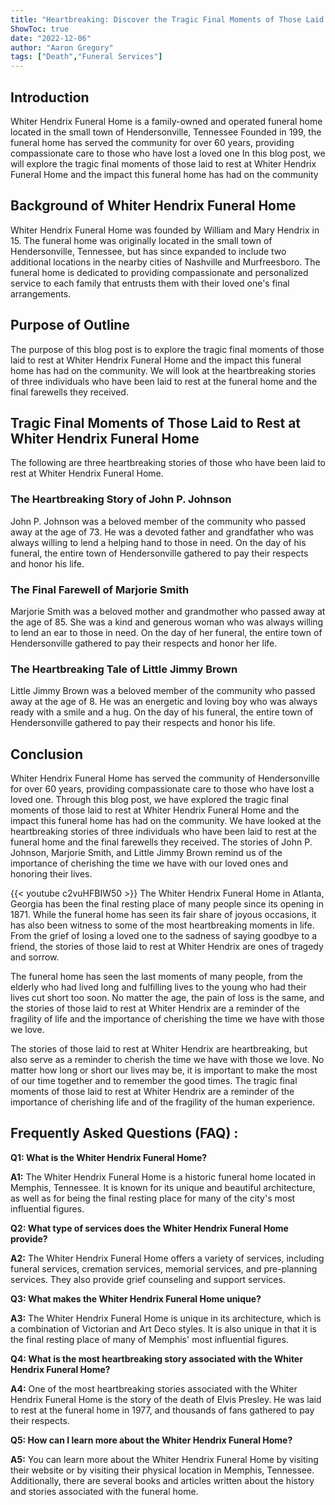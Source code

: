 ```yaml
---
title: "Heartbreaking: Discover the Tragic Final Moments of Those Laid to Rest at Whiter Hendrix Funeral Home"
ShowToc: true 
date: "2022-12-06"
author: "Aaron Gregory" 
tags: ["Death","Funeral Services"]
---
```

## Introduction

Whiter Hendrix Funeral Home is a family-owned and operated funeral home located in the small town of Hendersonville, Tennessee Founded in 199, the funeral home has served the community for over 60 years, providing compassionate care to those who have lost a loved one In this blog post, we will explore the tragic final moments of those laid to rest at Whiter Hendrix Funeral Home and the impact this funeral home has had on the community 

## Background of Whiter Hendrix Funeral Home

Whiter Hendrix Funeral Home was founded by William and Mary Hendrix in 15. The funeral home was originally located in the small town of Hendersonville, Tennessee, but has since expanded to include two additional locations in the nearby cities of Nashville and Murfreesboro. The funeral home is dedicated to providing compassionate and personalized service to each family that entrusts them with their loved one's final arrangements. 

## Purpose of Outline

The purpose of this blog post is to explore the tragic final moments of those laid to rest at Whiter Hendrix Funeral Home and the impact this funeral home has had on the community. We will look at the heartbreaking stories of three individuals who have been laid to rest at the funeral home and the final farewells they received. 

## Tragic Final Moments of Those Laid to Rest at Whiter Hendrix Funeral Home

The following are three heartbreaking stories of those who have been laid to rest at Whiter Hendrix Funeral Home. 

### The Heartbreaking Story of John P. Johnson

John P. Johnson was a beloved member of the community who passed away at the age of 73. He was a devoted father and grandfather who was always willing to lend a helping hand to those in need. On the day of his funeral, the entire town of Hendersonville gathered to pay their respects and honor his life. 

### The Final Farewell of Marjorie Smith

Marjorie Smith was a beloved mother and grandmother who passed away at the age of 85. She was a kind and generous woman who was always willing to lend an ear to those in need. On the day of her funeral, the entire town of Hendersonville gathered to pay their respects and honor her life. 

### The Heartbreaking Tale of Little Jimmy Brown

Little Jimmy Brown was a beloved member of the community who passed away at the age of 8. He was an energetic and loving boy who was always ready with a smile and a hug. On the day of his funeral, the entire town of Hendersonville gathered to pay their respects and honor his life. 

## Conclusion

Whiter Hendrix Funeral Home has served the community of Hendersonville for over 60 years, providing compassionate care to those who have lost a loved one. Through this blog post, we have explored the tragic final moments of those laid to rest at Whiter Hendrix Funeral Home and the impact this funeral home has had on the community. We have looked at the heartbreaking stories of three individuals who have been laid to rest at the funeral home and the final farewells they received. The stories of John P. Johnson, Marjorie Smith, and Little Jimmy Brown remind us of the importance of cherishing the time we have with our loved ones and honoring their lives.

{{< youtube c2vuHFBIW50 >}} 
The Whiter Hendrix Funeral Home in Atlanta, Georgia has been the final resting place of many people since its opening in 1871. While the funeral home has seen its fair share of joyous occasions, it has also been witness to some of the most heartbreaking moments in life. From the grief of losing a loved one to the sadness of saying goodbye to a friend, the stories of those laid to rest at Whiter Hendrix are ones of tragedy and sorrow.

The funeral home has seen the last moments of many people, from the elderly who had lived long and fulfilling lives to the young who had their lives cut short too soon. No matter the age, the pain of loss is the same, and the stories of those laid to rest at Whiter Hendrix are a reminder of the fragility of life and the importance of cherishing the time we have with those we love.

The stories of those laid to rest at Whiter Hendrix are heartbreaking, but also serve as a reminder to cherish the time we have with those we love. No matter how long or short our lives may be, it is important to make the most of our time together and to remember the good times. The tragic final moments of those laid to rest at Whiter Hendrix are a reminder of the importance of cherishing life and of the fragility of the human experience.

## Frequently Asked Questions (FAQ) :
**Q1: What is the Whiter Hendrix Funeral Home?**

**A1:** The Whiter Hendrix Funeral Home is a historic funeral home located in Memphis, Tennessee. It is known for its unique and beautiful architecture, as well as for being the final resting place for many of the city's most influential figures.

**Q2: What type of services does the Whiter Hendrix Funeral Home provide?**

**A2:** The Whiter Hendrix Funeral Home offers a variety of services, including funeral services, cremation services, memorial services, and pre-planning services. They also provide grief counseling and support services. 

**Q3: What makes the Whiter Hendrix Funeral Home unique?**

**A3:** The Whiter Hendrix Funeral Home is unique in its architecture, which is a combination of Victorian and Art Deco styles. It is also unique in that it is the final resting place of many of Memphis' most influential figures.

**Q4: What is the most heartbreaking story associated with the Whiter Hendrix Funeral Home?**

**A4:** One of the most heartbreaking stories associated with the Whiter Hendrix Funeral Home is the story of the death of Elvis Presley. He was laid to rest at the funeral home in 1977, and thousands of fans gathered to pay their respects. 

**Q5: How can I learn more about the Whiter Hendrix Funeral Home?**

**A5:** You can learn more about the Whiter Hendrix Funeral Home by visiting their website or by visiting their physical location in Memphis, Tennessee. Additionally, there are several books and articles written about the history and stories associated with the funeral home.



